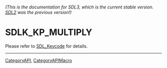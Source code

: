 ###### (This is the documentation for SDL3, which is the current stable version. [SDL2](https://wiki.libsdl.org/SDL2/) was the previous version!)
# SDLK_KP_MULTIPLY

Please refer to [SDL_Keycode](SDL_Keycode) for details.

----
[CategoryAPI](CategoryAPI), [CategoryAPIMacro](CategoryAPIMacro)

